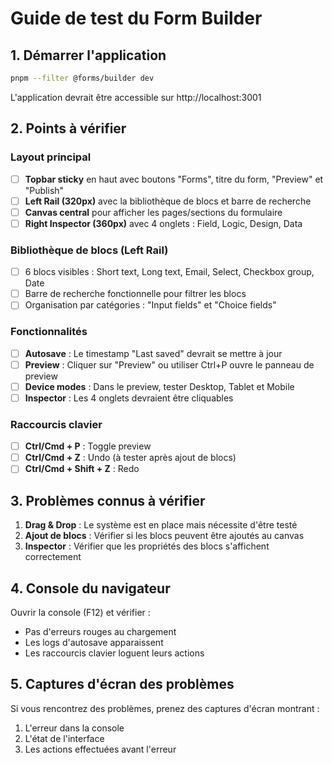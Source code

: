 # Guide de test du Form Builder

## 1. Démarrer l'application

```bash
pnpm --filter @forms/builder dev
```

L'application devrait être accessible sur http://localhost:3001

## 2. Points à vérifier

### Layout principal

- [ ] **Topbar sticky** en haut avec boutons "Forms", titre du form, "Preview" et "Publish"
- [ ] **Left Rail (320px)** avec la bibliothèque de blocs et barre de recherche
- [ ] **Canvas central** pour afficher les pages/sections du formulaire
- [ ] **Right Inspector (360px)** avec 4 onglets : Field, Logic, Design, Data

### Bibliothèque de blocs (Left Rail)

- [ ] 6 blocs visibles : Short text, Long text, Email, Select, Checkbox group, Date
- [ ] Barre de recherche fonctionnelle pour filtrer les blocs
- [ ] Organisation par catégories : "Input fields" et "Choice fields"

### Fonctionnalités

- [ ] **Autosave** : Le timestamp "Last saved" devrait se mettre à jour
- [ ] **Preview** : Cliquer sur "Preview" ou utiliser Ctrl+P ouvre le panneau de preview
- [ ] **Device modes** : Dans le preview, tester Desktop, Tablet et Mobile
- [ ] **Inspector** : Les 4 onglets devraient être cliquables

### Raccourcis clavier

- [ ] **Ctrl/Cmd + P** : Toggle preview
- [ ] **Ctrl/Cmd + Z** : Undo (à tester après ajout de blocs)
- [ ] **Ctrl/Cmd + Shift + Z** : Redo

## 3. Problèmes connus à vérifier

1. **Drag & Drop** : Le système est en place mais nécessite d'être testé
2. **Ajout de blocs** : Vérifier si les blocs peuvent être ajoutés au canvas
3. **Inspector** : Vérifier que les propriétés des blocs s'affichent correctement

## 4. Console du navigateur

Ouvrir la console (F12) et vérifier :

- Pas d'erreurs rouges au chargement
- Les logs d'autosave apparaissent
- Les raccourcis clavier loguent leurs actions

## 5. Captures d'écran des problèmes

Si vous rencontrez des problèmes, prenez des captures d'écran montrant :

1. L'erreur dans la console
2. L'état de l'interface
3. Les actions effectuées avant l'erreur

